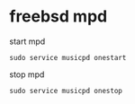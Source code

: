 # freebsd mpd

start mpd

```
sudo service musicpd onestart
```

stop mpd

```
sudo service musicpd onestop
```
